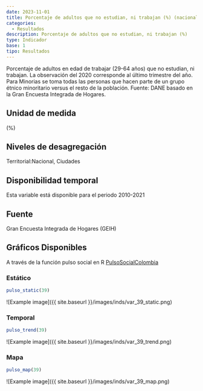 ```yaml
---
date: 2023-11-01
title: Porcentaje de adultos que no estudian, ni trabajan (%) (nacional)
categories:
  - Resultados
description: Porcentaje de adultos que no estudian, ni trabajan (%)
type: Indicador
base: 1
tipo: Resultados
--- 
```


Porcentaje de adultos en edad de trabajar (29-64 años) que no estudian, ni trabajan. La observación del 2020 corresponde al último trimestre del año. Para Minorias se toma todas las personas que hacen parte de un grupo étnico minoritario versus el resto de la población.
Fuente: DANE basado en la Gran Encuesta Integrada de Hogares.

## Unidad de medida
(%)

## Niveles de desagregación
Territorial:Nacional, Ciudades

## Disponibilidad temporal
Esta variable está disponible para el periodo 2010-2021

## Fuente
Gran Encuesta Integrada de Hogares (GEIH)

## Gráficos Disponibles

A través de la función pulso social en R [PulsoSocialColombia](https://github.com/pulsosocialcolombia/PulsoSocialColombia)

### Estático

``` R
pulso_static(39)
```

![Example image]({{ site.baseurl }}/images/inds/var_39_static.png)

### Temporal

``` R
pulso_trend(39)
```

![Example image]({{ site.baseurl }}/images/inds/var_39_trend.png)

### Mapa

``` R
pulso_map(39)
```

![Example image]({{ site.baseurl }}/images/inds/var_39_map.png)